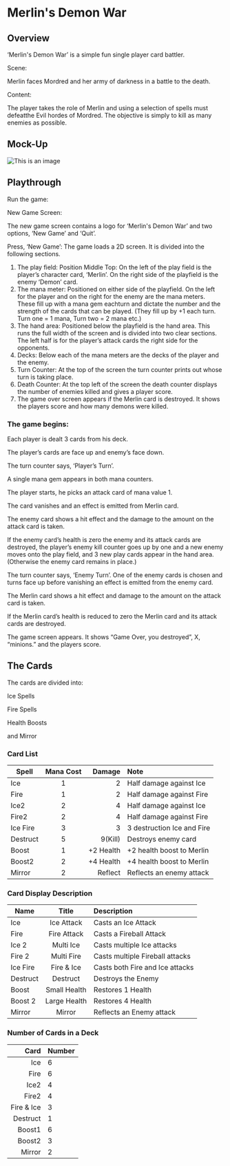 # Merlin's Demon War

## Overview 
‘Merlin's Demon War’ is a simple fun single player card battler. 

Scene: 

Merlin faces Mordred and her army of darkness in a battle to the death. 

Content: 

The player takes the role of Merlin and using a selection of spells must defeatthe Evil hordes of Mordred. The objective is simply to kill as many enemies as possible. 

## Mock-Up

![This is an image](https://github.com/ninariabchun/Games_in_Unity/blob/main/Merlin's_Demon_War/Merlin's_Demon_War_Mock-Up.JPG)

## Playthrough

Run the game: 

New Game Screen: 

The new game screen contains a logo for ‘Merlin's Demon War’ and two options, ‘New Game’ and ‘Quit’.

Press, ‘New Game’: The game loads a 2D screen. It is divided into the following sections. 

1. The play field: Position Middle Top: On the left of the play field is the player’s character card, ‘Merlin’. On the right side of the playfield is the enemy ‘Demon’ card. 
2. The mana meter: Positioned on either side of the playfield. On the left for the player and on the right for the enemy are the mana meters. These fill up with a mana gem eachturn and dictate the number and the strength of the cards that can be played. (They fill up by +1 each turn. Turn one = 1 mana, Turn two = 2 mana etc.) 
3. The hand area: Positioned below the playfield is the hand area.  This runs the full width of the screen and is divided into two clear sections. The left half is for the player’s attack cards the right side for the opponents. 
4. Decks: Below each of the mana meters are the decks of the player and the enemy. 
5. Turn Counter: At the top of the screen the turn counter prints out whose turn is taking place. 
6. Death Counter: At the top left of the screen the death counter displays the number of enemies killed and gives a player score. 
7. The game over screen appears if the Merlin card is destroyed. It shows the players score and how many demons were killed.

### The game begins:

Each player is dealt 3 cards from his deck. 

The player’s cards are face up and enemy’s face down. 

The turn counter says, ‘Player’s Turn’.

A single mana gem appears in both mana counters. 

The player starts, he picks an attack card of mana value 1. 

The card vanishes and an effect is emitted from Merlin card. 

The enemy card shows a hit effect and the damage to the amount on the attack card is taken. 

If the enemy card’s health is zero the enemy and its attack cards are destroyed, the player’s enemy kill counter goes up by one and a new enemy moves onto the play field, and 3 new play cards appear in the hand area.  (Otherwise the enemy card remains in place.)

The turn counter says, ‘Enemy Turn’. One of the enemy cards is chosen and turns face up before vanishing an effect is emitted from the enemy card. 

The Merlin card shows a hit effect and damage to the amount on the attack card is taken. 

If the Merlin card’s health is reduced to zero the Merlin card and its attack cards are destroyed. 

The game screen appears. It shows “Game Over, you destroyed”, X, “minions.” and the players score.

## The Cards

The cards are divided into:

Ice Spells

Fire Spells

Health Boosts

and Mirror

### Card List

| Spell         | Mana Cost     | Damage    | Note                                  |
| ------------- |:-------------:| ---------:|:--------------------------------------|
| Ice           | 1             | 2         | Half damage against Ice               |
| Fire          | 1             | 2         | Half damage against Fire              |
| Ice2          | 2             | 4         | Half damage against Ice               |
| Fire2         | 2             | 4         | Half damage against Fire              |
| Ice Fire      | 3             | 3         | 3 destruction Ice and Fire            |
| Destruct      | 5             | 9(Kill)   | Destroys enemy card                   |
| Boost         | 1             | +2 Health | +2 health boost to Merlin             |
| Boost2        | 2             | +4 Health | +4 health boost to Merlin             |
| Mirror        | 2             | Reflect   | Reflects an enemy attack              |


### Card Display Description

| Name          | Title           | Description                                     |
| --------------|:---------------:|:------------------------------------------------|
| Ice           | Ice Attack      | Casts an Ice Attack                             |
| Fire          | Fire Attack     | Casts a Fireball Attack                         |
| Ice 2         | Multi Ice       | Casts multiple Ice attacks                      |
| Fire 2        | Multi Fire      | Casts multiple Fireball attacks                 |
| Ice Fire      | Fire & Ice      | Casts both Fire and Ice attacks                 |
| Destruct      | Destruct        | Destroys the Enemy                              |
| Boost         | Small Health    | Restores 1 Health                               |
| Boost 2       | Large Health    | Restores 4 Health                               |
| Mirror        | Mirror          | Reflects an Enemy attack                        |


### Number of Cards in a Deck

| Card       | Number   |
|-----------:|:---------|
| Ice        | 6        |
| Fire       | 6        |
| Ice2       | 4        |
| Fire2      | 4        |
| Fire & Ice | 3        |
| Destruct   | 1        |
| Boost1     | 6        |
| Boost2     | 3        |
| Mirror     | 2        |




